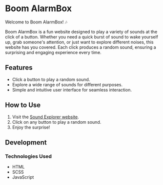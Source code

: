 
# Boom AlarmBox

Welcome to Boom AlarmBox! 🎶

Boom AlarmBox is a fun website designed to play a variety of sounds at the click of a button. Whether you need a quick burst of sound to wake yourself up, grab someone's attention, or just want to explore different noises, this website has you covered. Each click produces a random sound, ensuring a surprising and engaging experience every time.

## Features

- Click a button to play a random sound.
- Explore a wide range of sounds for different purposes.
- Simple and intuitive user interface for seamless interaction.

## How to Use

1. Visit the [Sound Explorer website](https://sarthakkarora.github.io/Boom-AlarmBox/).
2. Click on any button to play a random sound.
3. Enjoy the surprise!

## Development

### Technologies Used

- HTML
- SCSS
- JavaScript


